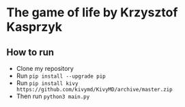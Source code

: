 # The game of life by Krzysztof Kasprzyk

## How to run

- Clone my repository
- Run `pip install --upgrade pip`
- Run `pip install kivy https://github.com/kivymd/KivyMD/archive/master.zip`
- Then run `python3 main.py`
